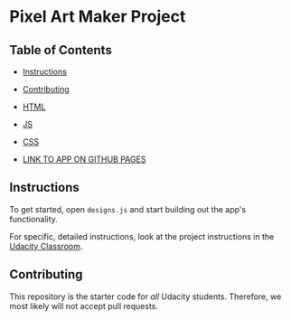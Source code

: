 # Pixel Art Maker Project

## Table of Contents

* [Instructions](#instructions)
* [Contributing](#contributing)
* [HTML](github.com/shinnokmp/supam/index.html)
* [JS](github.com/shinnokmp/supam/designs.js)
* [CSS](github.com/shinnokmp/supam/styles.css)

* [LINK TO APP ON GITHUB PAGES](https://shinnokmp.github.io/supam/)

## Instructions

To get started, open `designs.js` and start building out the app's functionality.

For specific, detailed instructions, look at the project instructions in the [Udacity Classroom](https://classroom.udacity.com/me).

## Contributing

This repository is the starter code for _all_ Udacity students. Therefore, we most likely will not accept pull requests.
